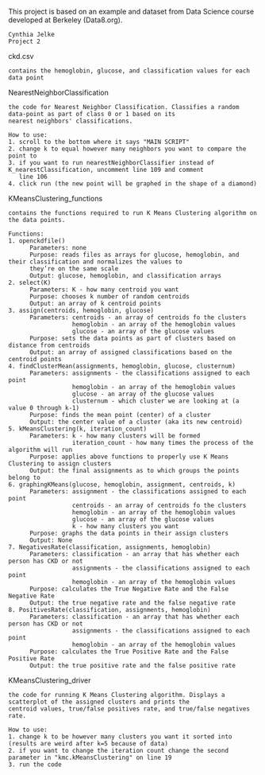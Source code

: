 This project is based on an example and dataset from Data Science course developed at Berkeley (Data8.org).

    Cynthia Jelke 
    Project 2

ckd.csv

    contains the hemoglobin, glucose, and classification values for each data point
    
  
NearestNeighborClassification

    the code for Nearest Neighbor Classification. Classifies a random data-point as part of class 0 or 1 based on its
    nearest neighbors' classifications.
    
    How to use:
    1. scroll to the bottom where it says "MAIN SCRIPT"
    2. change k to equal however many neighbors you want to compare the point to
    3. if you want to run nearestNeighborClassifier instead of K_nearestClassification, uncomment line 109 and comment
       line 106
    4. click run (the new point will be graphed in the shape of a diamond)
  
KMeansClustering_functions

    contains the functions required to run K Means Clustering algorithm on the data points.
    
    Functions:
    1. openckdfile()
          Parameters: none
          Purpose: reads files as arrays for glucose, hemoglobin, and their classification and normalizes the values to 
          they’re on the same scale
          Output: glucose, hemoglobin, and classification arrays
    2. select(K)
          Parameters: K - how many centroid you want
          Purpose: chooses k number of random centroids
          Output: an array of k centroid points
    3. assign(centroids, hemoglobin, glucose)
          Parameters: centroids - an array of centroids fo the clusters
                      hemoglobin - an array of the hemoglobin values
                      glucose - an array of the glucose values
          Purpose: sets the data points as part of clusters based on distance from centroids
          Output: an array of assigned classifications based on the centroid points
    4. findClusterMean(assignments, hemoglobin, glucose, clusternum) 
          Parameters: assignments - the classifications assigned to each point
                      hemoglobin - an array of the hemoglobin values
                      glucose - an array of the glucose values
                      clusternum - which cluster we are looking at (a value 0 through k-1)
          Purpose: finds the mean point (center) of a cluster
          Output: the center value of a cluster (aka its new centroid)
    5. kMeansClustering(k, iteration_count)
          Parameters: k - how many clusters will be formed
                      iteration_count - how many times the process of the algorithm will run
          Purpose: applies above functions to properly use K Means Clustering to assign clusters
          Output: the final assignments as to which groups the points belong to
    6. graphingKMeans(glucose, hemoglobin, assignment, centroids, k)
          Parameters: assignment - the classifications assigned to each point
                      centroids - an array of centroids fo the clusters
                      hemoglobin - an array of the hemoglobin values
                      glucose - an array of the glucose values
                      k - how many clusters you want
          Purpose: graphs the data points in their assign clusters
          Output: None
    7. NegativesRate(classification, assignments, hemoglobin)
          Parameters: classification - an array that has whether each person has CKD or not
                      assignments - the classifications assigned to each point
                      hemoglobin - an array of the hemoglobin values
          Purpose: calculates the True Negative Rate and the False Negative Rate
          Output: the true negative rate and the false negative rate
    8. PositivesRate(classification, assignments, hemoglobin)
          Parameters: classification - an array that has whether each person has CKD or not
                      assignments - the classifications assigned to each point
                      hemoglobin - an array of the hemoglobin values
          Purpose: calculates the True Positive Rate and the False Positive Rate
          Output: the true positive rate and the false positive rate

  
KMeansClustering_driver

    the code for running K Means Clustering algorithm. Displays a scatterplot of the assigned clusters and prints the
    centroid values, true/false positives rate, and true/false negatives rate.
    
    How to use:
    1. change k to be however many clusters you want it sorted into (results are weird after k=5 because of data)
    2. if you want to change the iteration count change the second parameter in "kmc.kMeansClustering" on line 19
    3. run the code 
     
     
